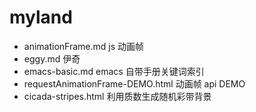 # myland
- animationFrame.md js 动画帧
- eggy.md 伊奇
- emacs-basic.md emacs 自带手册关键词索引
- requestAnimationFrame-DEMO.html 动画帧 api DEMO
- cicada-stripes.html 利用质数生成随机彩带背景